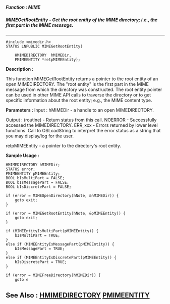##### Function : MIME
##### MIMEGetRootEntity - Get the root entity of the MIME directory; i.e., the first part in the MIME message.
---
```
#include <mimedir.h>
STATUS LNPUBLIC MIMEGetRootEntity(

	HMIMEDIRECTORY  hMIMEDir,
	PMIMEENTITY *retpMIMEEntity);
```
**Description :**

This function MIMEGetRootEntity returns a pointer to the root entity of an open 
MIMEDIRECTORY.  The "root entity" is the first part in the MIME message from 
which the directory was constructed.  The root entity pointer can be used in 
other MIME API calls to traverse the directory or to get specific information 
about the root entity; e.g., the MIME content type.


**Parameters :**
Input :
hMIMEDir  -  a handle to an open MIMEDIRECTORY.

Output :
(routine)  -  Return status from this call.
	NOERROR - Successfully accessed the MIMEDIRECTORY.
	ERR_xxx - Errors returned by lower level functions.  Call to OSLoadString to interpret the error status as a string that you may display/log for the user.



retpMIMEEntity  -  a pointer to the directory's root entity.


**Sample Usage :**
```
HMIMEDIRECTORY hMIMEDir;
STATUS error;
PMIMEENTITY pMIMEEntity;
BOOL bIsMultiPart = FALSE;
BOOL bIsMessagePart = FALSE;
BOOL bIsDiscretePart = FALSE;

if (error = MIMEOpenDirectory(hNote, &hMIMEDir)) {
	goto exit;
}

if (error = MIMEGetRootEntity(hNote, &pMIMEEntity)) {
	goto exit;
}

if (MIMEEntityIsMultiPart(pMIMEEntity)) {
	bIsMultiPart = TRUE;
}
else if (MIMEEntityIsMessagePart(pMIMEEntity)) {
	bIsMessagePart = TRUE;
}
else if (MIMEEntityIsDiscretePart(pMIMEEntity)) {
	bIsDiscretePart = TRUE;
}

if (error = MIMEFreeDirectory(hMIMEDir)) {
	goto e

```
**See Also :**
[HMIMEDIRECTORY](/reference/Data/HMIMEDIRECTORY)
[PMIMEENTITY](/reference/Data/PMIMEENTITY)
---
